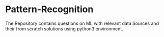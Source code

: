 # Pattern-Recognition
The Repository contains questions on ML with relevant data Sources and their from scratch solutions using python3 environment.
